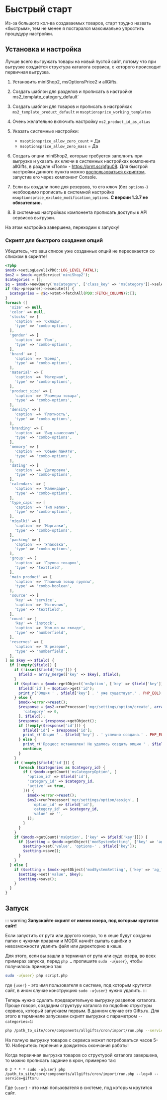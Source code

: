 # Быстрый старт

Из-за большого кол-ва создаваемых товаров, старт трудно назвать «быстрым», тем не менее я постарался максимально упростить процедуру настройки.

## Установка и настройка

Лучше всего выгружать товары на новый пустой сайт, потому что при выгрузке создаётся структура каталога сервиса, с которого происходит первичная выгрузка.

1. Установить miniShop2, msOptionsPrice2 и allGifts.

2. Создать шаблон для разделов и прописать в настройке ms2_template_category_default`

3. Создать шаблон для товаров и прописать в настройках `ms2_template_product_default` и `msoptionsprice_working_templates`

4. Очень желательно включить настройку `ms2_product_id_as_alias`

5. Указать системные настройки:

    - `msoptionsprice_allow_zero_count` = Да
    - `msoptionsprice_allow_zero_mass` = Да

6. Создать опции miniShop2, которые требуется заполнять при выгрузке и указать их ключи в системных настройках компонента allGifts, в разделе «Поля» - <https://prnt.sc/pfgu08>. Для быстрой настройки данного пункта можно [воспользоваться скриптом](#skript-dlya-bystrogo-sozdaniya), запустив его через компонент Console.

7. Если вы создали поле для резервов, то его ключ (без `options-`) необходимо прописать в системной настройке `msoptionsprice_exclude_modification_options`. **С версии 1.3.7 не обязательно.**

8. В системных настройках компонента прописать доступы к API сервисов выгрузки.

На этом настройка завершена, переходим к запуску!

### Скрипт для быстрого создания опций

Убедитесь, что ваш список уже созданных опций не пересекается со списком в скрипте!

```php
<?php
$modx->setLogLevel(xPDO::LOG_LEVEL_FATAL);
$ms2 = $modx->getService('miniShop2');
$categories = [];
$q = $modx->newQuery('msCategory', ['class_key' => 'msCategory'])->select('id');
if ($q->prepare()->execute()) {
  $categories = @$q->stmt->fetchAll(PDO::FETCH_COLUMN)?:[];
}
foreach ([
  'size' => null,
  'color' => null,
  'stocks' => [
    'caption' => 'Склады',
    'type' => 'combo-options',
  ],
  'gender' => [
    'caption' => 'Пол',
    'type' => 'combo-options',
  ],
  'brand' => [
    'caption' => 'Бренд',
    'type' => 'combo-options',
  ],
  'material' => [
    'caption' => 'Материал',
    'type' => 'combo-options',
  ],
  'product_size' => [
    'caption' => 'Размеры товара',
    'type' => 'combo-options',
  ],
  'density' => [
    'caption' => 'Плотность',
    'type' => 'combo-options',
  ],
  'branding' => [
    'caption' => 'Вид нанесения',
    'type' => 'combo-options',
  ],
  'memory' => [
    'caption' => 'Объем памяти',
    'type' => 'combo-options',
  ],
  'dating' => [
    'caption' => 'Датировка',
    'type' => 'combo-options',
  ],
  'calendars' => [
    'caption' => 'Календари',
    'type' => 'combo-options',
  ],
  'type_caps' => [
    'caption' => 'Тип кепки',
    'type' => 'combo-options',
  ],
  'migalki' => [
    'caption' => 'Моргалки',
    'type' => 'combo-options',
  ],
  'packing' => [
    'caption' => 'Упаковка',
    'type' => 'combo-options',
  ],
  'group' => [
    'caption' => 'Группа товаров',
    'type' => 'textfield',
  ],
  'main_product' => [
    'caption' => 'Главный товар группы',
    'type' => 'combo-boolean',
  ],
  'source' => [
    'key' => 'service',
    'caption' => 'Источник',
    'type' => 'textfield',
  ],
  'count' => [
    'key' => 'instock',
    'caption' => 'Кол-во на складе',
    'type' => 'numberfield',
  ],
  'reserves' => [
    'caption' => 'В резерве',
    'type' => 'numberfield',
  ],
] as $key => $field) {
  if (!empty($field)) {
    if (!isset($field['key'])) {
      $field = array_merge(['key' => $key], $field);
    }
    if ($option = $modx->getObject('msOption', ['key' => $field['key']])) {
      $field['id'] = $option->get('id');
      print_r('Опция ' . $field['key'] . ' уже существует.' . PHP_EOL);
    } else {
      $modx->error->reset();
      $response = $ms2->runProcessor('mgr/settings/option/create', array_merge([
        'category' => 0,
      ], $field));
      $response = $response->getObject();
      if (!empty($response['id'])) {
        $field['id'] = $response['id'];
        print_r('Опция ' . $field['key'] . ' успешно создана.' . PHP_EOL);
      } else {
        print_r('Процесс остановлен! Не удалось создать опцию ' . $field['key'] . '. Ошибка: ' . print_r(@$modx->error->errors[0]['msg'], 1));
        continue;
      }
    }
    if (!empty($field['id'])) {
      foreach ($categories as $category_id) {
        if (!$modx->getCount('msCategoryOption', [
          'option_id' => $field['id'],
          'category_id' => $category_id,
          'active' => true,
        ])) {
          $modx->error->reset();
          $ms2->runProcessor('mgr/settings/option/assign', [
            'option_id' => $field['id'],
            'category_id' => $category_id,
            'value' => '',
          ]);
        }
      }
    }
    if ($modx->getCount('msOption', ['key' => $field['key']])) {
      if ($setting = $modx->getObject('modSystemSetting', ['key' => 'ag_field_' . $key])) {
        $setting->set('value', 'options-' . $field['key']);
        $setting->save();
      }
    }
  } else {
    if ($setting = $modx->getObject('modSystemSetting', ['key' => 'ag_field_' . $key])) {
      $setting->set('value', $key);
      $setting->save();
    }
  }
}
```

## Запуск

::: warning
**Запускайте скрипт от имени юзера, под которым крутится сайт!**

Если запустить от рута или другого юзера, то в кеше будут созданы папки с чужими правами и MODX начнёт сыпать ошибки о невозможности удалить файл или директорию в кеше.

Для этого, если вы зашли в терминал от рута или судо юзера, во всех примерах запуска, перед `php …` пропишите `sudo -u{user}`, чтобы получилось примерно так:

```bash
sudo -u{user} php script.php
```

где `{user}` - это имя пользователя в системе, под которым крутится сайт, в ином случае конструкцию `sudo -u{user}` нужно удалить.
:::

Теперь нужно сделать предварительную выгрузку разделов каталога. Проще говоря, создадим структуру каталога по подобию структуры сервиса, который запускаем первым. В данном случае это Gifts.ru. Для этого в терминале запускаем скрипт выгрузки с параметром `--categories=1`:

```bash
php /path_to_site/core/components/allgifts/cron/import/run.php --service=giftsru --categories=1
```

На полную выгрузку товаров с сервиса может потребоваться часов 5-10. Наберитесь терпения и дождитесь окончания работы!

Когда первичная выгрузка товаров со структурой каталога завершена, то можно прописать задание в крон, примерно так:

```shell
0 2 * * * sudo -u{user} php /path_to_site/core/components/allgifts/cron/import/run.php --log=0 --service=giftsru
```

Где `{user}` - это имя пользователя в системе, под которым крутится сайт.

